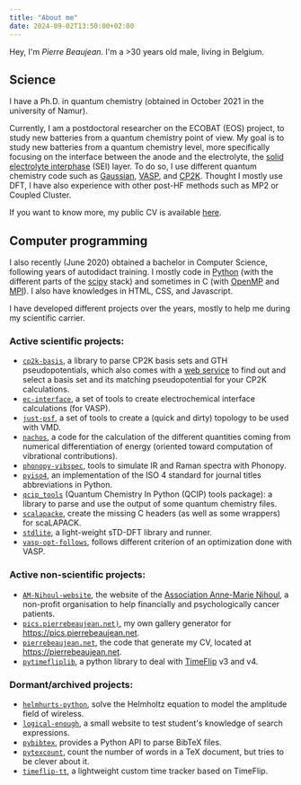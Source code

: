 ```yaml
---
title: "About me"
date: 2024-09-02T13:50:00+02:00
---
```


Hey, I'm *Pierre Beaujean*.
I'm a >30 years old male, living in Belgium.

## Science

I have a Ph.D. in quantum chemistry (obtained in October 2021 in the university of Namur). 

Currently, I am a postdoctoral researcher on the ECOBAT (EOS) project, to study new batteries from a quantum chemistry point of view. 
My goal is to study new batteries from a quantum chemistry level, more specifically focusing on the interface between the anode and the electrolyte, the [solid electrolyte interphase](https://en.wikipedia.org/wiki/Lithium%E2%80%93silicon_battery#Solid_electrolyte_interphase_layer) (SEI) layer.
To do so, I use different quantum chemistry code such as [Gaussian](https://gaussian.com/), [VASP](https://www.vasp.at/), and [CP2K](https://www.cp2k.org/).
Thought I mostly use DFT, I have also experience with other post-HF methods such as MP2 or Coupled Cluster.

If you want to know more, my public CV is available [here](https://pierrebeaujean.net/).

## Computer programming

I also recently (June 2020) obtained a bachelor in Computer Science, following years of autodidact training.
I mostly code in [Python](https://www.python.org/) (with the different parts of the [scipy](https://scipy.org/) stack) and sometimes in C (with [OpenMP](https://openmp.llvm.org/) and [MPI](https://en.wikipedia.org/wiki/Message_Passing_Interface)).
I also have knowledges in HTML, CSS, and Javascript.

I have developed different projects over the years, mostly to help me during my scientific carrier.

### Active scientific projects:

+ [`cp2k-basis`](https://github.com/pierre-24/cp2k-basis), a library to parse CP2K basis sets and GTH pseudopotentials, which also comes with a [web service](https://cp2k-basis.pierrebeaujean.net/) to find out and select a basis set and its matching pseudopotential for your CP2K calculations.
+ [`ec-interface`](https://github.com/pierre-24/ec-interface), a set of tools to create electrochemical interface calculations (for VASP).
+ [`just-psf`](https://github.com/pierre-24/just-psf), a set of tools to create a (quick and dirty) topology to be used with VMD.
+ [`nachos`](https://github.com/pierre-24/nachos), a code for the calculation of the different quantities coming from numerical differentiation of energy (oriented toward computation of vibrational contributions). 
+ [`phonopy-vibspec`](https://github.com/pierre-24/phonopy-vibspec), tools to simulate IR and Raman spectra with Phonopy.
+ [`pyiso4`](https://github.com/pierre-24/pyiso4), an implementation of the ISO 4 standard for journal titles abbreviations in Python. 
+ [`qcip_tools`](https://github.com/pierre-24/qcip_tools) (Quantum Chemistry In Python (QCIP) tools package): a library to parse and use the output of some quantum chemistry files.
+ [`scalapacke`](https://github.com/pierre-24/scalapacke), create the missing C headers (as well as some wrappers) for scaLAPACK.
+ [`stdlite`](https://github.com/pierre-24/stdlite), a light-weight sTD-DFT library and runner.
+ [`vasp-opt-follows`](https://github.com/pierre-24/vasp-opt-follows), follows different criterion of an optimization done with VASP.

### Active non-scientific projects:

+ [`AM-Nihoul-website`](https://github.com/pierre-24/AM-Nihoul-website), the website of the [Association Anne-Marie Nihoul](https://annemarienihoul.be/), a non-profit organisation to help financially and psychologically cancer patients.
+ [`pics.pierrebeaujean.net)`](https://github.com/pierre-24/pics.pierrebeaujean.net), my own gallery generator for <https://pics.pierrebeaujean.net>.
+ [`pierrebeaujean.net`](https://github.com/pierre-24/pierrebeaujean.net), the code that generate my CV, located at <https://pierrebeaujean.net>.
+ [`pytimefliplib`](https://github.com/pierre-24/pytimefliplib), a python library to deal with [TimeFlip](https://timeflip.io/) v3 and v4.

### Dormant/archived projects:

+ [`helmhurts-python`](https://github.com/pierre-24/helmhurts-python), solve the Helmholtz equation to model the amplitude field of wireless.
+ [`logical-enough`](https://github.com/pierre-24/logical-enough), a small website to test student's knowledge of search expressions.
+ [`pybibtex`](https://github.com/pierre-24/pybibtex), provides a Python API to parse BibTeX files.
+ [`pytexcount`](https://github.com/pierre-24/pytexcount), count the number of words in a TeX document, but tries to be clever about it. 
+ [`timeflip-tt`](https://github.com/pierre-24/timeflip-tt), a lightweight custom time tracker based on TimeFlip.
